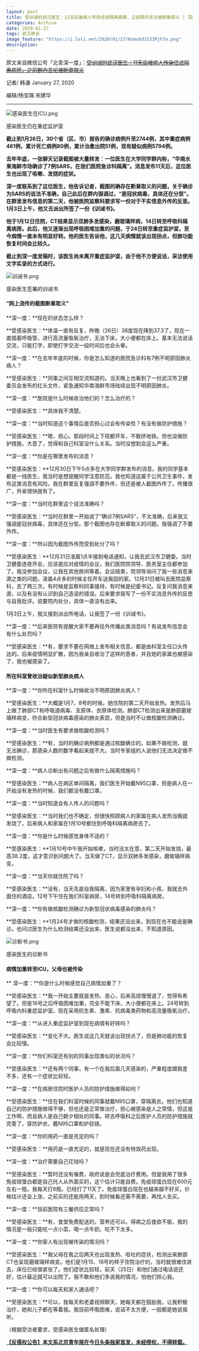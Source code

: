 ```yaml
---
layout: post
title: 受训诫的武汉医生：11天后被病人传染住进隔离病房，之前群内言论被断章取义 | 深度对话
categories: Archive
date: 2020-01-27
tags: 武汉肺炎
image_feature: "https://i.loli.net/2020/01/27/Knmxbd1SJ3Rjh7a.png"
description: 
---
```


原文来自微信公号「北青深一度」：~~[受训诫的武汉医生：11天后被病人传染住进隔离病房，之前群内言论被断章取义](https://mp.weixin.qq.com/s/YRIjgJ60NdIYVqUMiLgoRg)~~

记者/ 韩谦  January 27, 2020

编辑/杨宝璐 宋建华

---

![感染医生在ICU.png](https://i.loli.net/2020/01/27/Knmxbd1SJ3Rjh7a.png)

感染医生仍在重症监护室

**截止到1月26日，30个省（区、市）报告的确诊病例升至2744例，其中重症病例461例，累计死亡病例80例，累计治愈出院51例，现有疑似病例5794例。**

**去年年底，一张聊天记录截图被大量转发：一位医生在大学同学群内称，“华南水果海鲜市场确诊了7例SARS，在我们医院急诊科隔离”。消息发布11天后，这位医生也出现了咳嗽、发烧的症状。**

**深一度联系到了这位医生，他告诉记者，截图的确存在断章取义的问题，关于确诊为SARS的说法不准确，自己此后在群内强调过，“是冠状病毒，具体还在分型”。在群里发布信息的第二天，他被医院监察科要求写一份对于不实信息外传的反思。1月3日上午，他又去派出所签了一份《训诫书》。**

**他于1月12日住院，CT结果显示双肺多发感染，磨玻璃样病，14日转至呼吸科隔离病房。此后，他又逐渐出现呼吸困难加重的问题，于24日转至重症监护室，至今病情一直未有明显好转。他的医生告诉他，这几天病情就该出现拐点，但肺功能恢复时间会比较久。**

**截止到深一度发稿时，该医生尚未离开重症监护室，由于他不方便说话，采访使用文字实录的方式进行。**

![训诫书.png](https://i.loli.net/2020/01/27/CDhkvBn6p1EUA4Q.png)

感染医生签署的训诫书

#### “网上流传的截图断章取义”

**深一度：**现在的状态怎么样？

**受感染医生：**体温一直有反复，昨晚（26日）38度现在降到37.3了，现在一直插着呼吸管，进行高流量吸氧治疗，无法下床，大小便都在床上。基本无法说话交流，只能打字，即使打字交流一段时间后也会头晕。

**深一度：**在去年年底的时候，你是怎么知道的医院急诊科有7例不明原因肺炎病人？

**受感染医生：**同事之间互相交流知道的。当天晚上也看到了一份武汉市卫健委员会发布的红头文件，紧急通知华南海鲜市场陆续出现不明原因肺炎。

**深一度：**医院是什么时候收治他们的？怎么治疗的？

**受感染医生：**具体我不清楚。

**深一度：**当时知道这个事情后是否担心过会有传染性？有没有做防护措施？

**受感染医生：**嗯，担心。那段时间上下班都开车，不敢挤地铁。但也没做防护措施，大意了，觉得和自己科室没什么关系。当时没想到会这么严重。

**深一度：**你是在哪里发布的消息？

**受感染医生：**12月30日下午5点多在大学同学群发布的消息。我的同学基本都是一线医生，我当时是想提醒同学注意防范。我也知道这属于公共卫生事件，发布这类消息有风险。我在群里反复强调不要外传，但还是被人截图外传了。传播很广，外省很快就有了。

**深一度：**当时在群里这个说法准确吗？

**受感染医生：**当时在群里一开始说了“确诊7例SARS”，不太准确，后来我又强调是冠状病毒，具体还在分型。那个截图也存在断章取义的问题。我强调了不要外传。

**深一度：**所以因为截图外传而受到处分了吗？

**受感染医生：**12月31日凌晨1点半接到电话通知，让我去武汉市卫健委。当时卫健委连夜开会，应该是应对疫情的会议，我们医院院领导、医务室主任都参加了。我没参加会议，让我在其他房间等着。会议结束，院领导询问了我一些消息来源之类的问题。凌晨4点多的时候主任开车送我回的家。12月31日被叫去医院监察科，去了两三次，有时候是监察科同事接待，有时候是纪委书记。反复问我消息来源，以及有没有认识到自己造谣的错误。后来要求我写了一份不实消息外传的反思与自我批评。说要院内处分，具体一直没有出来。

1月3日上午，我又接到派出所电话，让我签了一份《训诫书》。

**深一度：**后来医院有提醒大家不要再往外传播此类消息吗？有说发布信息会有什么处罚吗？

**受感染医生：**有，要求不要在网络上发布相关信息，都是由科室主任口头传达的。后来疫情明显扩散，因为我亲自收治了这样的患者，并且她的家属也被感染了，我也被感染了。

#### 所在科室曾收治疑似新型肺炎病人 

**深一度：**你所在科室什么时候收治不明原因肺炎病人？

**受感染医生：**大概是1月7、8号的时候。她住院的第二天开始发热。发热后马上做了肺部CT和呼吸道病毒、支原体、衣原体检测。肺部CT检测出来是肺部磨玻璃样病变，符合新型冠状病毒感染的肺炎表现，但是当时不让做核酸检测确诊。

**深一度：**当时医生有要求做核酸检测吗？ 

**受感染医生：**有，当时的确诊病例都是通过核酸确诊的。如果不做检测，就无法确诊，那感染人数的数字看起来就不大。当时专家组的人说他们无法决定做不做检测。

**深一度：**病人诊断出有问题之后有做什么隔离措施吗？

**受感染医生：**病人在病区单间隔离，我们医生开始戴N95口罩，但是病人在一开始没有发热的时候，我们都没有戴口罩。

**深一度：**当时知道会有人传人的问题吗？

**受感染医生：**当时我们也不确定，但很快照顾病人的家属在病人发热当晚就发烧了，后来病人和家属在1月10号都住到呼吸科隔离病房去了。

**深一度：**你是什么时候感觉身体不适的？

**受感染医生：**1月10号中午我开始咳嗽，当时没太在意，第二天开始发烧，最高38.2度，这才意识到问题大了。当天做了CT，显示双肺多发感染，磨玻璃样病变。

**深一度：**当天你就住院了吗？

**受感染医生：**没有，当天先是自我隔离，因为家里有孕妇和小孩，我就去外面住的酒店。12号下午住在我们科室病房，14号转到呼吸科隔离病房。

**深一度：**你有做核酸检测确诊为新型冠状病毒感染的肺炎吗？

**受感染医生：**1月24号才做的核酸检测，结果还没出来，到现在也不能说是确诊。也问过医生为什么检测结果还没出来，医生说都没出来，不知道原因。

![诊断书.png](https://i.loli.net/2020/01/27/ANEUz2YavPRyqwD.png)

感染医生的诊断书

####  

#### 病情加重转至ICU，父母也被传染

**
深一度：**你是什么时候感觉自己病情加重了？

**受感染医生：**我一开始主要就是发热、恶心，后来高烧慢慢退了，觉得有希望了。但是16号之后呼吸困难加重，完全不能下床，大小便都在床上。24号转到呼吸内科重症监护室。现在采用抗生素、激素、抗病毒类药物和高流量吸氧治疗。

**深一度：**从进入重症监护室到现在病情有好转吗？

**受感染医生：**变化不大。医生说这几天就该出现拐点了，但是肺功能的恢复会比较慢。

**深一度：**你们科室还有别的同事出现类似的状况吗？

**受感染医生：**还有两个同事，有一个在我后面几天感染的，严重程度跟我差不多，还有一个症状比较轻。

**深一度：**在病房住院时医护人员的防护措施做得如何？

**受感染医生：**住在我们科室时候的同事就戴N95口罩，穿隔离衣。他们也知道自己的防护措施做得不够，但也还是正常做治疗，担心被感染是人之常情，但这是工作啊，而且病人是自己朝夕相处的同事。转去呼吸科之后医护人员的防护措施就完善了，穿防护衣，戴N95口罩和护目镜。

**深一度：**你的用药一直是充足的吗？

**受感染医生：**用药是一直充足的，就是现在还没有特效药出现。

**深一度：**治疗需要自己花钱吗？

**受感染医生：**暂时还没有催费，政府说是会兜底治疗费用。但是我用了很多免疫球蛋白都是自己托人从外面买的，这个估计只能自费。免疫球蛋白现在600元左右一瓶，我每天打8瓶，已经打了11天了。免疫球蛋白现在也越来越不好买，价格估计还会上涨，之前买的还能用两天，到时候看还需不需要，再找人去买。

**深一度：**目前医院有三餐供应正常吗？

**受感染医生：**有，食堂免费配送的，营养还可以。得病之后食欲不振，我的情况是一般只能吃一点小菜，喝一点牛奶，吃不下太多。

**深一度：**你家人有出现被传染的情况吗？

**受感染医生：**我父母在我之后两天也出现发热、呕吐的症状，检测出来肺部CT也呈现磨玻璃样病变。他们是1月15、16号的样子住院治疗的，当时就很难住进去，床位已经很紧张了。他们症状比较轻，前天（25日）和他们通过电话说还好，估计最近就可以出院了。我不敢和他们多说我的情况，怕他们担心我。

**深一度：**你可以每天和家人通话吧？

**受感染医生：**可以，我每天和老婆视频聊天，她每天都在鼓励我，让我积极治疗，她和儿子都在等着我。我目前呼吸困难，说话不太方便，一般都是她说我听。

（根据受访者要求，受感染医生做匿名处理）

[**【反侵权公告】本文系北京青年报在今日头条独家首发，未经授权，不得转载。**](https://mp.weixin.qq.com/s/YRIjgJ60NdIYVqUMiLgoRg)
